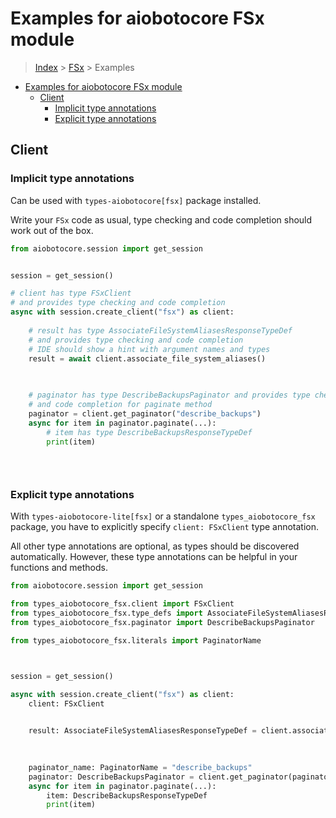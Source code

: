<a id="examples-for-aiobotocore-fsx-module"></a>

# Examples for aiobotocore FSx module

> [Index](../README.md) > [FSx](./README.md) > Examples

- [Examples for aiobotocore FSx module](#examples-for-aiobotocore-fsx-module)
  - [Client](#client)
    - [Implicit type annotations](#implicit-type-annotations)
    - [Explicit type annotations](#explicit-type-annotations)

<a id="client"></a>

## Client

<a id="implicit-type-annotations"></a>

### Implicit type annotations

Can be used with `types-aiobotocore[fsx]` package installed.

Write your `FSx` code as usual, type checking and code completion should work
out of the box.

```python
from aiobotocore.session import get_session


session = get_session()

# client has type FSxClient
# and provides type checking and code completion
async with session.create_client("fsx") as client:
    
    # result has type AssociateFileSystemAliasesResponseTypeDef
    # and provides type checking and code completion
    # IDE should show a hint with argument names and types
    result = await client.associate_file_system_aliases()
    

    
    # paginator has type DescribeBackupsPaginator and provides type checking
    # and code completion for paginate method
    paginator = client.get_paginator("describe_backups")
    async for item in paginator.paginate(...):
        # item has type DescribeBackupsResponseTypeDef
        print(item)
    

    
```

<a id="explicit-type-annotations"></a>

### Explicit type annotations

With `types-aiobotocore-lite[fsx]` or a standalone `types_aiobotocore_fsx`
package, you have to explicitly specify `client: FSxClient` type annotation.

All other type annotations are optional, as types should be discovered
automatically. However, these type annotations can be helpful in your functions
and methods.

```python
from aiobotocore.session import get_session

from types_aiobotocore_fsx.client import FSxClient
from types_aiobotocore_fsx.type_defs import AssociateFileSystemAliasesResponseTypeDef
from types_aiobotocore_fsx.paginator import DescribeBackupsPaginator

from types_aiobotocore_fsx.literals import PaginatorName



session = get_session()

async with session.create_client("fsx") as client:
    client: FSxClient

    
    result: AssociateFileSystemAliasesResponseTypeDef = client.associate_file_system_aliases()
    

    
    paginator_name: PaginatorName = "describe_backups"
    paginator: DescribeBackupsPaginator = client.get_paginator(paginator_name)
    async for item in paginator.paginate(...):
        item: DescribeBackupsResponseTypeDef
        print(item)
    

    
```
